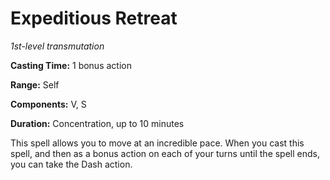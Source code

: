 <title>Expeditious Retreat</title>

# Expeditious Retreat

_1st-level transmutation_

**Casting Time:** 1 bonus action

**Range:** Self

**Components:** V, S

**Duration:** Concentration, up to 10 minutes

This spell allows you to move at an
incredible pace. When you cast this spell,
and then as a bonus action on each of your
turns until the spell ends, you can take the
Dash action.



